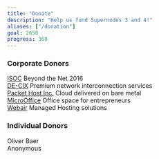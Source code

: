 ```yaml
---
title: "Donate"
description: "Help us fund Supernodes 3 and 4!"
aliases: ["/donation"]
goal: 2650
progress: 360
---
```


### Corporate Donors

[ISOC](https://www.internetsociety.org/) Beyond the Net 2016  
[DE-CIX](https://de-cix.net/) Premium network interconnection services  
[Packet Host Inc.](https://www.packet.net/) Cloud delivered on bare metal  
[MicroOffice](https://www.microoffice.com/) Office space for entrepreneurs  
[Webair](https://www.webair.com/) Managed Hosting solutions

### Individual Donors

Oliver Baer  
Anonymous
